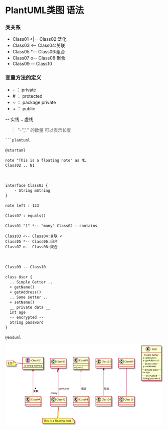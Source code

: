 # PlantUML类图 语法

### 类关系
* Class01 <|-- Class02:泛化
* Class03 <-- Class04:关联
* Class05 *-- Class06:组合
* Class07 o-- Class08:聚合
* Class09 -- Class10

### 变量方法的定义
*  \- ： private
*  \# ： protected
*  \~ ： package private
*  \+ ： public

-- 实线
.. 虚线
 >  "-","." 的数量 可以表示长度

```
```plantuml

@startuml

note "This is a floating note" as N1
Class02 .. N1



interface Class03 {
    - String mString
}

note left : 123

Class07 : equals()

Class01 "1" *-- "many" Class02 : contains

Class03 <-- Class04:关联 <
Class05 *-- Class06:组合
Class07 o-- Class08:聚合



Class09 -- Class10

class User {
  .. Simple Getter ..
  + getName()
  + getAddress()
  .. Some setter ..
  + setName()
  __ private data __
  int age
  -- encrypted --
  String password
}

@enduml

```

![](plantuml.png)